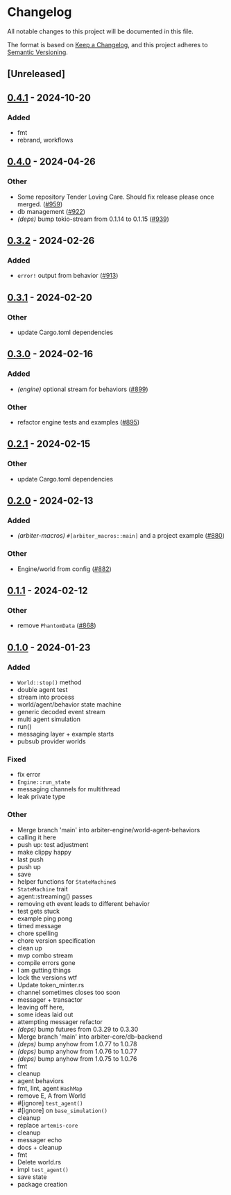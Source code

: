 # Changelog
All notable changes to this project will be documented in this file.

The format is based on [Keep a Changelog](https://keepachangelog.com/en/1.0.0/),
and this project adheres to [Semantic Versioning](https://semver.org/spec/v2.0.0.html).

## [Unreleased]

## [0.4.1](https://github.com/anthias-labs/arbiter/compare/arbiter-engine-v0.4.0...arbiter-engine-v0.4.1) - 2024-10-20

### Added
- fmt
- rebrand, workflows

## [0.4.0](https://github.com/anthias-labs/arbiter/compare/arbiter-engine-v0.3.2...arbiter-engine-v0.4.0) - 2024-04-26

### Other
- Some repository Tender Loving Care. Should fix release please once merged.  ([#959](https://github.com/anthias-labs/arbiter/pull/959))
- db management ([#922](https://github.com/anthias-labs/arbiter/pull/922))
- *(deps)* bump tokio-stream from 0.1.14 to 0.1.15 ([#939](https://github.com/anthias-labs/arbiter/pull/939))

## [0.3.2](https://github.com/anthias-labs/arbiter/compare/arbiter-engine-v0.3.1...arbiter-engine-v0.3.2) - 2024-02-26

### Added
- `error!` output from behavior ([#913](https://github.com/anthias-labs/arbiter/pull/913))

## [0.3.1](https://github.com/anthias-labs/arbiter/compare/arbiter-engine-v0.3.0...arbiter-engine-v0.3.1) - 2024-02-20

### Other
- update Cargo.toml dependencies

## [0.3.0](https://github.com/anthias-labs/arbiter/compare/arbiter-engine-v0.2.1...arbiter-engine-v0.3.0) - 2024-02-16

### Added
- *(engine)* optional stream for behaviors ([#899](https://github.com/anthias-labs/arbiter/pull/899))

### Other
- refactor engine tests and examples ([#895](https://github.com/anthias-labs/arbiter/pull/895))

## [0.2.1](https://github.com/anthias-labs/arbiter/compare/arbiter-engine-v0.2.0...arbiter-engine-v0.2.1) - 2024-02-15

### Other
- update Cargo.toml dependencies

## [0.2.0](https://github.com/anthias-labs/arbiter/compare/arbiter-engine-v0.1.1...arbiter-engine-v0.2.0) - 2024-02-13

### Added
- *(arbiter-macros)* `#[arbiter_macros::main]` and a project example ([#880](https://github.com/anthias-labs/arbiter/pull/880))

### Other
- Engine/world from config ([#882](https://github.com/anthias-labs/arbiter/pull/882))

## [0.1.1](https://github.com/anthias-labs/arbiter/compare/arbiter-engine-v0.1.0...arbiter-engine-v0.1.1) - 2024-02-12

### Other
- remove `PhantomData` ([#868](https://github.com/anthias-labs/arbiter/pull/868))

## [0.1.0](https://github.com/anthias-labs/arbiter/releases/tag/arbiter-engine-v0.1.0) - 2024-01-23

### Added
- `World::stop()` method
- double agent test
- stream into process
- world/agent/behavior state machine
- generic decoded event stream
- multi agent simulation
- run()
- messaging layer + example starts
- pubsub provider worlds

### Fixed
- fix error
- `Engine::run_state`
- messaging channels for multithread
- leak private type

### Other
- Merge branch 'main' into arbiter-engine/world-agent-behaviors
- calling it here
- push up: test adjustment
- make clippy happy
- last push
- push up
- save
- helper functions for `StateMachine`s
- `StateMachine` trait
- agent::streaming() passes
- removing eth event leads to different behavior
- test gets stuck
- example ping pong
- timed message
- chore spelling
- chore version specification
- clean up
- mvp combo stream
- compile errors gone
- I am gutting things
- lock the versions wtf
- Update token_minter.rs
- channel sometimes closes too soon
- messager + transactor
- leaving off here,
- some ideas laid out
- attempting messager refactor
- *(deps)* bump futures from 0.3.29 to 0.3.30
- Merge branch 'main' into arbiter-core/db-backend
- *(deps)* bump anyhow from 1.0.77 to 1.0.78
- *(deps)* bump anyhow from 1.0.76 to 1.0.77
- *(deps)* bump anyhow from 1.0.75 to 1.0.76
- fmt
- cleanup
- agent behaviors
- fmt, lint, agent `HashMap`
- remove E, A from World
- #[ignore] `test_agent()`
- #[ignore] on `base_simulation()`
- cleanup
- replace `artemis-core`
- cleanup
- messager echo
- docs + cleanup
- fmt
- Delete world.rs
- impl `test_agent()`
- save state
- package creation
